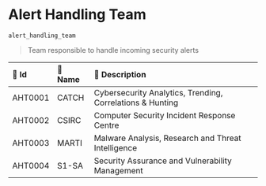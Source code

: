 

# Alert Handling Team

`alert_handling_team`



> Team responsible to handle incoming security alerts

| 🔑 Id    | 🎫 Name   | 🔬 Description                                             |
|:--------|:---------|:----------------------------------------------------------|
| AHT0001 | CATCH    | Cybersecurity Analytics, Trending, Correlations & Hunting |
| AHT0002 | CSIRC    | Computer Security Incident Response Centre                |
| AHT0003 | MARTI    | Malware Analysis, Research and Threat Intelligence        |
| AHT0004 | S1-SA    | Security Assurance and Vulnerability Management           |

